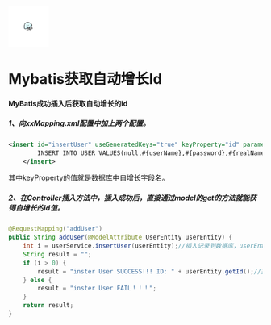 [<img src="../../index.jpg" width = "80" height = "80"  />](../../index.md#index)


<h1 id="zidong">Mybatis获取自动增长Id</h1>

<h4>MyBatis成功插入后获取自动增长的id</h4>

<h5>1、向xxMapping.xml配置中加上两个配置。</h5>

```xml
<insert id="insertUser" useGeneratedKeys="true" keyProperty="id" parameterType="UserEntity">
		INSERT INTO USER VALUES(null,#{userName},#{password},#{realName})
	</insert>
```

其中keyProperty的值就是数据库中自增长字段名。

<h5>2、在Controller插入方法中，插入成功后，直接通过model的get的方法就能获得自增长的id值。</h5>

```java
@RequestMapping("addUser")
public String addUser(@ModelAttribute UserEntity userEntity) {
    int i = userService.insertUser(userEntity);//插入记录到数据库，userEntity中没有设置id的值
    String result = "";
    if (i > 0) {
        result = "inster User SUCCESS!!! ID: " + userEntity.getId();//插入成功后，将自增长的id存入到原来的model中，通过get方法就能拿到自增长的id了
    } else {
        result = "inster User FAIL！！！";
    }
    return result;
}
```

